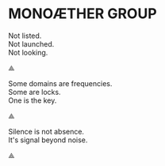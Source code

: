 # MONOÆTHER GROUP

Not listed.  
Not launched.  
Not looking.

⟁

Some domains are frequencies.  
Some are locks.  
One is the key.

⟁

Silence is not absence.  
It's signal beyond noise.

⟁
